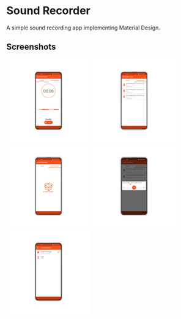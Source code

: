 Sound Recorder
=============

<p>A simple sound recording app implementing Material Design.</p>

## Screenshots
<p float="left">
       <img src='https://github.com/lazamelezi/1_Sound-Recorder/blob/master/assets/1.png' width="220">
       <img src='https://github.com/lazamelezi/1_Sound-Recorder/blob/master/assets/2.png' width="220">
       <img src='https://github.com/lazamelezi/1_Sound-Recorder/blob/master/assets/3.png' width="220">
       <img src='https://github.com/lazamelezi/1_Sound-Recorder/blob/master/assets/4.png' width="220">
       <img src='https://github.com/lazamelezi/1_Sound-Recorder/blob/master/assets/5.png' width="220">
  </p>

